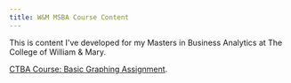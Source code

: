 ```yaml
---
title: W&M MSBA Course Content
---
```




This is content I've developed for my Masters in Business Analytics at The College of William & Mary. 

[CTBA Course: Basic Graphing Assignment](/M2GraphingHW/index.md).

